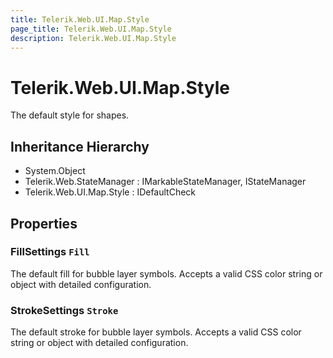 ```yaml
---
title: Telerik.Web.UI.Map.Style
page_title: Telerik.Web.UI.Map.Style
description: Telerik.Web.UI.Map.Style
---
```


# Telerik.Web.UI.Map.Style

The default style for shapes.

## Inheritance Hierarchy

* System.Object
* Telerik.Web.StateManager : IMarkableStateManager, IStateManager
* Telerik.Web.UI.Map.Style : IDefaultCheck

## Properties

###  FillSettings `Fill`

The default fill for bubble layer symbols. Accepts a valid CSS color string or object with detailed configuration.

###  StrokeSettings `Stroke`

The default stroke for bubble layer symbols. Accepts a valid CSS color string or object with detailed configuration.

